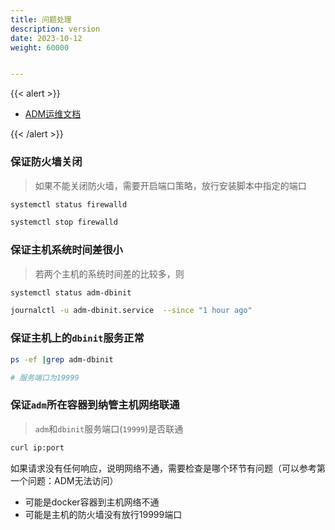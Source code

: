 ```yaml
---
title: 问题处理
description: version
date: 2023-10-12
weight: 60000


---
```

<style>
th, td {
  border: 1px solid rgb(190, 190, 190);
}
</style>
{{< alert >}}

- [ADM运维文档](https://bbkv6krkep.feishu.cn/wiki/VUlvwuaAtip7UKkA8W4cCr0enxf)

{{< /alert >}}






### 保证防火墙关闭
>   如果不能关闭防火墙，需要开启端口策略，放行安装脚本中指定的端口
```bash
systemctl status firewalld

systemctl stop firewalld
```


### 保证主机系统时间差很小

> 若两个主机的系统时间差的比较多，则
```bash
systemctl status adm-dbinit

journalctl -u adm-dbinit.service  --since "1 hour ago"

```


### 保证主机上的`dbinit`服务正常


```bash
ps -ef |grep adm-dbinit

# 服务端口为19999
```


### 保证`adm`所在容器到纳管主机网络联通
> `adm`和`dbinit`服务端口(`19999`)是否联通

```bash
curl ip:port
```
如果请求没有任何响应，说明网络不通，需要检查是哪个环节有问题（可以参考第一个问题：ADM无法访问）
- 可能是docker容器到主机网络不通
- 可能是主机的防火墙没有放行19999端口











